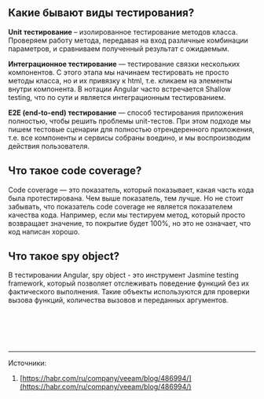 ## <a name="tests"></a>Какие бывают виды тестирования?

**Unit тестирование** – изолированное тестирование методов класса. Проверяем работу метода, передавая на вход различные комбинации параметров, и сравниваем полученный результат с ожидаемым.

**Интеграционное тестирование** — тестирование связки нескольких компонентов. С этого этапа мы начинаем тестировать не просто методы класса, но и их привязку к html, т.е. кликаем на элементы внутри компонента. В нотации Angular часто встречается Shallow testing, что по сути и является интеграционным тестированием.

**E2E (end-to-end) тестирование** — способ тестирования приложения полностью, чтобы решить проблемы unit-тестов. При этом подходе мы пишем тестовые сценарии для полностью отрендеренного приложения, т.е. все компоненты и сервисы собраны воедино, и мы воспроизводим действия пользователя.

## <a name="coverage"></a> Что такое code coverage?

Code coverage — это показатель, который показывает, какая часть кода была протестирована. Чем выше показатель, тем лучше. Но не стоит забывать, что показатель code coverage не является показателем качества кода. Например, если мы тестируем метод, который просто возвращает значение, то покрытие будет 100%, но это не означает, что код написан хорошо.

## <a name="coverage"></a> Что такое spy object?

В тестировании Angular, spy object - это инструмент Jasmine testing framework, который позволяет отслеживать поведение функций без их фактического выполнения. Такие объекты используются для проверки вызова функций, количества вызовов и переданных аргументов.

<br/>
<br/>
<br/>
<br/>

<hr/>

Источники:<br/>

1. [https://habr.com/ru/company/veeam/blog/486994/](https://habr.com/ru/company/veeam/blog/486994/)
